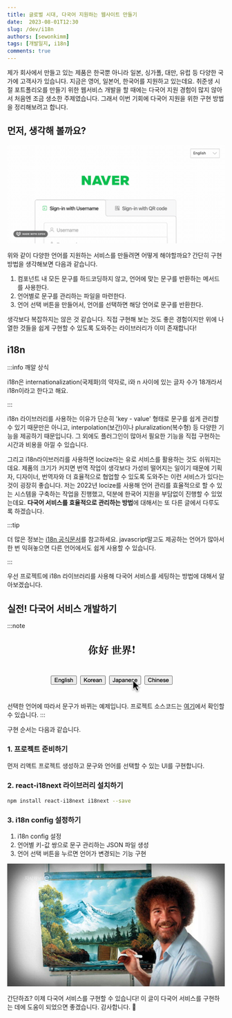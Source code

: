 ```yaml
---
title: 글로벌 시대, 다국어 지원하는 웹사이트 만들기
date:  2023-08-01T12:30
slug: /dev/i18n
authors: [sewonkimm]
tags: [개발일지, i18n]
comments: true
---
```


제가 회사에서 만들고 있는 제품은 한국뿐 아니라 일본, 싱가폴, 대만, 유럽 등 다양한 국가에 고객사가 있습니다. 지금은 영어, 일본어, 한국어를 지원하고 있는데요. 취준생 시절 포트폴리오를 만들기 위한 웹서비스 개발을 할 때에는 다국어 지원 경험이 많지 않아서 처음엔 조금 생소한 주제였습니다. 그래서 이번 기회에 다국어 지원을 위한 구현 방법을 정리해보려고 합니다.


## 먼저, 생각해 볼까요?

![naver](./naver.gif)

위와 같이 다양한 언어를 지원하는 서비스를 만들려면 어떻게 해야할까요? 간단히 구현방법을 생각해보면 다음과 같습니다.

1. 컴포넌트 내 모든 문구를 하드코딩하지 않고, 언어에 맞는 문구를 반환하는 메서드를 사용한다.
2. 언어별로 문구를 관리하는 파일을 마련한다.
3. 언어 선택 버튼을 만들어서, 언어를 선택하면 해당 언어로 문구를 반환한다.

생각보다 복잡하지는 않은 것 같습니다. 직접 구현해 보는 것도 좋은 경험이지만 위에 나열한 것들을 쉽게 구현할 수 있도록 도와주는 라이브러리가 이미 존재합니다! 

<!--truncate-->

## i18n
 
:::info 깨알 상식 

i18n은 internationalization(국제화)의 약자로, i와 n 사이에 있는 글자 수가 18개라서 i18n이라고 한다고 해요. 

:::


i18n 라이브러리를 사용하는 이유가 단순히 'key - value' 형태로 문구를 쉽게 관리할 수 있기 때문만은 아니고, interpolation(보간)이나 pluralization(복수형) 등 다양한 기능을 제공하기 때문입니다. 그 외에도 플러그인이 많아서 필요한 기능을 직접 구현하는 시간과 비용을 아낄 수 있습니다. 

그리고 i18n라이브러리를 사용하면 locize라는 유로 서비스를 활용하는 것도 쉬워지는데요. 제품의 크기가 커지면 번역 작업이 생각보다 가성비 떨어지는 일이기 때문에 기획자, 디자이너, 번역자와 더 효율적으로 협업할 수 있도록 도와주는 이런 서비스가 있다는 것이 굉장히 좋습니다. 저는 2022년 locize를 사용해 언어 관리를 효율적으로 할 수 있는 시스템을 구축하는 작업을 진행했고, 덕분에 한국어 지원을 부담없이 진행할 수 있었는데요. **다국어 서비스를 효율적으로 관리하는 방법**에 대해서는 또 다른 글에서 다루도록 하겠습니다. 

:::tip 

더 많은 정보는 [i18n 공식문서](https://www.i18next.com/)를 참고하세요.
javascript말고도 제공하는 언어가 많아서 한 번 익혀놓으면 다른 언어에서도 쉽게 사용할 수 있습니다.

:::


우선 프로젝트에 i18n 라이브러리를 사용해 다국어 서비스를 세팅하는 방법에 대해서 알아보겠습니다.


## 실전! 다국어 서비스 개발하기

:::note

![example](./example.gif)

선택한 언어에 따라서 문구가 바뀌는 예제입니다.
프로젝트 소스코드는 [여기](https://github.com/sewonkimm/react-i18n-practice)에서 확인할 수 있습니다.
:::

구현 순서는 다음과 같습니다.

### 1. 프로젝트 준비하기

먼저 리액트 프로젝트 생성하고 문구와 언어를 선택할 수 있는 UI를 구현합니다.


### 2. react-i18next 라이브러리 설치하기

```bash
npm install react-i18next i18next --save
```

### 3. i18n config 설정하기

1. i18n config 설정
2. 언어별 키-값 쌍으로 문구 관리하는 JSON 파일 생성
3. 언어 선택 버튼을 누르면 언어가 변경되는 기능 구현



![easy](./easy.jpg)

간단하죠? 이제 다국어 서비스를 구현할 수 있습니다! 
이 글이 다국어 서비스를 구현하는 데에 도움이 되었으면 좋겠습니다. 감사합니다. 🙏





